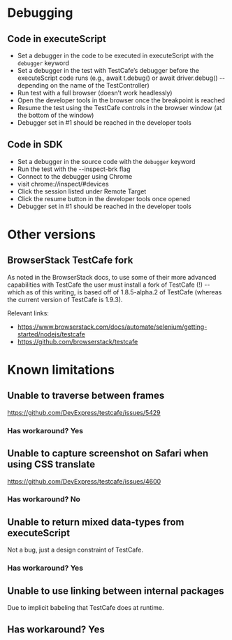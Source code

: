 # Debugging

## Code in executeScript

- Set a debugger in the code to be executed in executeScript with the `debugger` keyword
- Set a debugger in the test with TestCafe’s debugger before the executeScript code runs (e.g., await t.debug() or await driver.debug() -- depending on the name of the TestController)
- Run test with a full browser (doesn’t work headlessly)
- Open the developer tools in the browser once the breakpoint is reached
- Resume the test using the TestCafe controls in the browser window (at the bottom of the window)
- Debugger set in #1 should be reached in the developer tools

## Code in SDK

- Set a debugger in the source code with the `debugger` keyword
- Run the test with the --inspect-brk flag
- Connect to the debugger using Chrome
- visit chrome://inspect/#devices
- Click the session listed under Remote Target
- Click the resume button in the developer tools once opened
- Debugger set in #1 should be reached in the developer tools

# Other versions

## BrowserStack TestCafe fork

As noted in the BrowserStack docs, to use some of their more advanced capabilities with TestCafe the user must install a fork of TestCafe (!) -- which as of this writing, is based off of 1.8.5-alpha.2 of TestCafe (whereas the current version of TestCafe is 1.9.3).

Relevant links:
  - https://www.browserstack.com/docs/automate/selenium/getting-started/nodejs/testcafe
  - https://github.com/browserstack/testcafe

# Known limitations

## Unable to traverse between frames

https://github.com/DevExpress/testcafe/issues/5429

### Has workaround? Yes

## Unable to capture screenshot on Safari when using CSS translate

https://github.com/DevExpress/testcafe/issues/4600

### Has workaround? No

## Unable to return mixed data-types from executeScript

Not a bug, just a design constraint of TestCafe.

### Has workaround? Yes

## Unable to use linking between internal packages

Due to implicit babeling that TestCafe does at runtime.

## Has workaround? Yes

